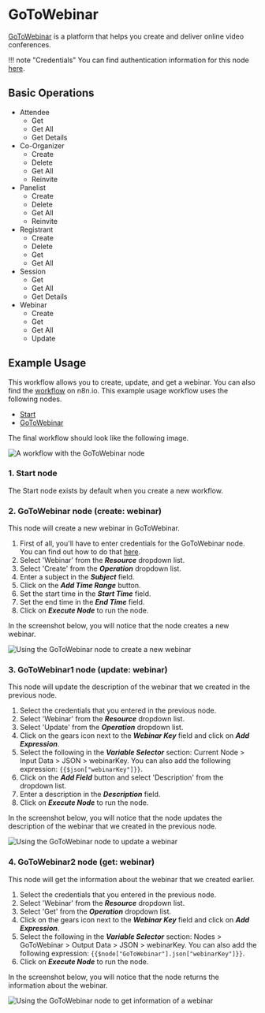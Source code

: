 # GoToWebinar

[GoToWebinar](https://www.gotomeeting.com/webinar) is a platform that helps you create and deliver online video conferences.

!!! note "Credentials"
    You can find authentication information for this node [here](/integrations/credentials/goToWebinar/).


## Basic Operations

* Attendee
    * Get
    * Get All
    * Get Details
* Co-Organizer
    * Create
    * Delete
    * Get All
    * Reinvite
* Panelist
    * Create
    * Delete
    * Get All
    * Reinvite
* Registrant
    * Create
    * Delete
    * Get
    * Get All
* Session
    * Get
    * Get All
    * Get Details
* Webinar
    * Create
    * Get
    * Get All
    * Update

## Example Usage

This workflow allows you to create, update, and get a webinar. You can also find the [workflow](https://n8n.io/workflows/960) on n8n.io. This example usage workflow uses the following nodes.
- [Start](/integrations/core-nodes/n8n-nodes-base.start/)
- [GoToWebinar]()

The final workflow should look like the following image.

![A workflow with the GoToWebinar node](/_images/integrations/nodes/gotowebinar/workflow.png)

### 1. Start node

The Start node exists by default when you create a new workflow.

### 2. GoToWebinar node (create: webinar)

This node will create a new webinar in GoToWebinar.

1. First of all, you'll have to enter credentials for the GoToWebinar node. You can find out how to do that [here](/integrations/credentials/goToWebinar/).
2. Select 'Webinar' from the ***Resource*** dropdown list.
3. Select 'Create' from the ***Operation*** dropdown list.
4. Enter a subject in the ***Subject*** field.
5. Click on the ***Add Time Range*** button.
6. Set the start time in the ***Start Time*** field.
7. Set the end time in the ***End Time*** field.
8. Click on ***Execute Node*** to run the node.

In the screenshot below, you will notice that the node creates a new webinar.

![Using the GoToWebinar node to create a new webinar](/_images/integrations/nodes/gotowebinar/gotowebinar_node.png)

### 3. GoToWebinar1 node (update: webinar)

This node will update the description of the webinar that we created in the previous node.


1. Select the credentials that you entered in the previous node.
2. Select 'Webinar' from the ***Resource*** dropdown list.
3. Select 'Update' from the ***Operation*** dropdown list.
4. Click on the gears icon next to the ***Webinar Key*** field and click on ***Add Expression***.
5. Select the following in the ***Variable Selector*** section: Current Node > Input Data > JSON > webinarKey. You can also add the following expression: `{{$json["webinarKey"]}}`.
6. Click on the ***Add Field*** button and select 'Description' from the dropdown list.
7. Enter a description in the ***Description*** field.
8. Click on ***Execute Node*** to run the node.

In the screenshot below, you will notice that the node updates the description of the webinar that we created in the previous node.

![Using the GoToWebinar node to update a webinar](/_images/integrations/nodes/gotowebinar/gotowebinar1_node.png)

### 4. GoToWebinar2 node (get: webinar)

This node will get the information about the webinar that we created earlier.

1. Select the credentials that you entered in the previous node.
2. Select 'Webinar' from the ***Resource*** dropdown list.
3. Select 'Get' from the ***Operation*** dropdown list.
4. Click on the gears icon next to the ***Webinar Key*** field and click on ***Add Expression***.
5. Select the following in the ***Variable Selector*** section: Nodes > GoToWebinar > Output Data > JSON > webinarKey. You can also add the following expression: `{{$node["GoToWebinar"].json["webinarKey"]}}`.
6. Click on ***Execute Node*** to run the node.


In the screenshot below, you will notice that the node returns the information about the webinar.

![Using the GoToWebinar node to get information of a webinar](/_images/integrations/nodes/gotowebinar/gotowebinar2_node.png)
